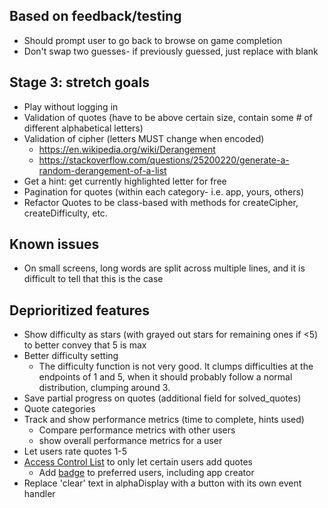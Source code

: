 ## Based on feedback/testing
- Should prompt user to go back to browse on game completion
- Don't swap two guesses- if previously guessed, just replace with blank

## Stage 3: stretch goals
- Play without logging in
- Validation of quotes (have to be above certain size, contain some # of different alphabetical letters)
- Validation of cipher (letters MUST change when encoded)
  - https://en.wikipedia.org/wiki/Derangement
  - https://stackoverflow.com/questions/25200220/generate-a-random-derangement-of-a-list
- Get a hint: get currently highlighted letter for free
- Pagination for quotes (within each category- i.e. app, yours, others)
- Refactor Quotes to be class-based with methods for createCipher, createDifficulty, etc.

## Known issues
- On small screens, long words are split across multiple lines, and it is difficult to tell that this is the case

## Deprioritized features
- Show difficulty as stars (with grayed out stars for remaining ones if <5) to better convey that 5 is max
- Better difficulty setting
  - The difficulty function is not very good. It clumps difficulties at the endpoints of 1 and 5, when it should probably follow a normal distribution, clumping around 3.
- Save partial progress on quotes (additional field for solved_quotes)
- Quote categories
- Track and show performance metrics (time to complete, hints used)
  - Compare performance metrics with other users
  - show overall performance metrics for a user
- Let users rate quotes 1-5
- [Access Control List](https://en.wikipedia.org/wiki/Access-control_list) to only let certain users add quotes
  - Add [badge](https://react-bootstrap.github.io/components/badge/) to preferred users, including app creator
- Replace 'clear' text in alphaDisplay with a button with its own event handler
